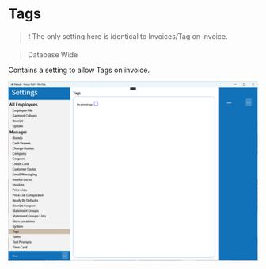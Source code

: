 # Tags

> ❗ The only setting here is identical to Invoices/Tag on invoice.

> Database Wide

Contains a setting to allow Tags on invoice.

 ![Tags](../../../.attachments/Documentation/Tags.png "Tags")
